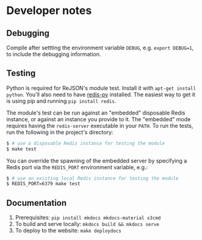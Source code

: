 # Developer notes

## Debugging

Compile after settting the environment variable `DEBUG`, e.g. `export DEBUG=1`, to include the
debugging information.

## Testing

Python is required for ReJSON's module test. Install it with `apt-get install python`. You'll also
need to have [redis-py](https://github.com/andymccurdy/redis-py) installed. The easiest way to get
it is using pip and running `pip install redis`.

The module's test can be run against an "embedded" disposable Redis instance, or against an instance
you provide to it. The "embedded" mode requires having the `redis-server` executable in your `PATH`.
To run the tests, run the following in the project's directory:

```bash
$ # use a disposable Redis instance for testing the module
$ make test
```

You can override the spawning of the embedded server by specifying a Redis port via the `REDIS_PORT`
environment variable, e.g.:

```bash
$ # use an existing local Redis instance for testing the module
$ REDIS_PORT=6379 make test
```

## Documentation

1. Prerequisites: `pip install mkdocs mkdocs-material s3cmd`
1. To build and serve locally: `mkdocs build && mkdocs serve`
1. To deploy to the website: `make deploydocs`
